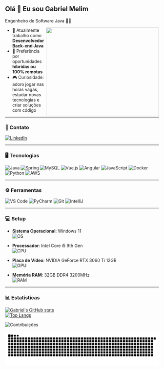 ## Olá 👋 Eu sou Gabriel Melim

Engenheiro de Software Java 👨‍💻

<img align="right" width="370" height="290" src="https://media2.giphy.com/media/v1.Y2lkPTc5MGI3NjExOHBqaW82ZW45bTR4dW94bmFuM3QyYW1oNnMyb29jYWRyM2h6ejcwMCZlcD12MV9pbnRlcm5hbF9naWZfYnlfaWQmY3Q9Zw/qgQUggAC3Pfv687qPC/giphy.gif">

- 🔧 Atualmente trabalho como **Desenvolvedor Back‑end Java**  
- 🏡 Preferência por oportunidades **híbridas ou 100% remotas**  
- 🎮 Curiosidade: adoro jogar nas horas vagas, estudar novas tecnologias e criar soluções com código

---

### 🤝 Contato
[![LinkedIn](https://img.shields.io/badge/LinkedIn-0077B5?style=for-the-badge&logo=linkedin&logoColor=white)](https://www.linkedin.com/in/gabrielmelim/)

---

### 🖥️ Tecnologias
<p>
  <img height="40" src="https://img.icons8.com/color/48/000000/java-coffee-cup-logo.png"     alt="Java"/>
  <img height="40" src="https://img.icons8.com/?size=100&id=90519&format=png&color=000000"       alt="Spring"/>
  <img height="40" src="https://img.icons8.com/color/48/000000/mysql-logo.png"                  alt="MySQL"/>
  <img height="40" src="https://img.icons8.com/color/48/000000/vue-js.png"                     alt="Vue.js"/>
  <img height="40" src="https://img.icons8.com/color/48/000000/angularjs.png"                  alt="Angular"/>
  <img height="40" src="https://img.icons8.com/color/48/000000/javascript.png"                 alt="JavaScript"/>
  <img height="40" src="https://img.icons8.com/color/48/000000/docker.png"                     alt="Docker"/>
  <img height="40" src="https://img.icons8.com/?size=100&id=13441&format=png&color=000000"      alt="Python"/>
  <img height="40" src="https://img.icons8.com/?size=100&id=wU62u24brJ44&format=png&color=000000" alt="AWS"/>
</p>

---

### ⚙️ Ferramentas 
<p>
  <img height="40" src="https://img.icons8.com/color/48/000000/visual-studio-code-2019.png" alt="VS Code"/>
  <img height="40" src="https://img.icons8.com/color/48/000000/pycharm.png"                   alt="PyCharm"/>
  <img height="40" src="https://img.icons8.com/?size=100&id=52539&format=png&color=000000"    alt="Git"/>
  <img height="40" src="https://img.icons8.com/?size=100&id=61466&format=png&color=000000"    alt="IntelliJ"/>
</p>

---

### 💻 Setup

- **Sistema Operacional**: Windows 11  
  ![OS](https://img.shields.io/badge/OS-Windows_11-blue?style=for-the-badge&logo=windows&logoColor=white)

- **Processador**: Intel Core i5 9th Gen  
  ![CPU](https://img.shields.io/badge/Intel-Core_i5_9th_Gen-0071C5?style=for-the-badge&logo=intel&logoColor=white)

- **Placa de Vídeo**: NVIDIA GeForce RTX 3060 Ti 12GB  
  ![GPU](https://img.shields.io/badge/NVIDIA-GeForce_RTX_3060_Ti_12GB-76B900?style=for-the-badge&logo=nvidia&logoColor=white)

- **Memória RAM**: 32GB DDR4 3200MHz  
  ![RAM](https://img.shields.io/badge/RAM-32GB_DDR4_3200MHz-0052CC?style=for-the-badge&logo=computer&logoColor=white)

---

### 📊 Estatísticas

[![Gabriel's GitHub stats](https://github-readme-stats.vercel.app/api?username=gabrielmelim&show_icons=true&theme=dark)](https://github.com/gabrielmelim)  
[![Top Langs](https://github-readme-stats.vercel.app/api/top-langs/?username=gabrielmelim&layout=compact&theme=dark)](https://github.com/gabrielmelim)

![Contribuições](https://ghchart.rshah.org/gabrielmelim)

![Commit Snake](./snake/github-contribution-grid-snake.svg)
